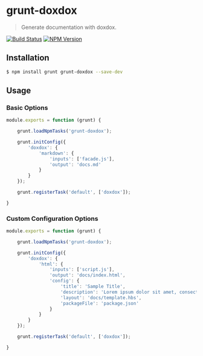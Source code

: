 # grunt-doxdox

> Generate documentation with doxdox.

[![Build Status](https://travis-ci.org/neogeek/grunt-doxdox.svg?branch=master)](https://travis-ci.org/neogeek/grunt-doxdox)
[![NPM Version](http://img.shields.io/npm/v/grunt-doxdox.svg)](https://www.npmjs.org/package/grunt-doxdox)

## Installation

```bash
$ npm install grunt grunt-doxdox --save-dev
```

## Usage

### Basic Options

```javascript
module.exports = function (grunt) {

    grunt.loadNpmTasks('grunt-doxdox');

    grunt.initConfig({
        'doxdox': {
            'markdown': {
                'inputs': ['facade.js'],
                'output': 'docs.md'
            }
        }
    });

    grunt.registerTask('default', ['doxdox']);

}
```

### Custom Configuration Options

```javascript
module.exports = function (grunt) {

    grunt.loadNpmTasks('grunt-doxdox');

    grunt.initConfig({
        'doxdox': {
            'html': {
                'inputs': ['script.js'],
                'output': 'docs/index.html',
                'config': {
                    'title': 'Sample Title',
                    'description': 'Lorem ipsum dolor sit amet, consectetur adipisicing elit',
                    'layout': 'docs/template.hbs',
                    'packageFile': 'package.json'
                }
            }
        }
    });

    grunt.registerTask('default', ['doxdox']);

}
```
